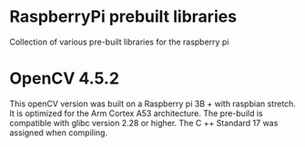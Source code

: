 # RaspberryPi prebuilt libraries
Collection of various pre-built libraries for the raspberry pi


# OpenCV 4.5.2

This openCV version was built on a Raspberry pi 3B + with raspbian stretch. It is optimized for the Arm Cortex A53 architecture. The pre-build is compatible with glibc version 2.28 or higher. The C ++ Standard 17 was assigned when compiling.
